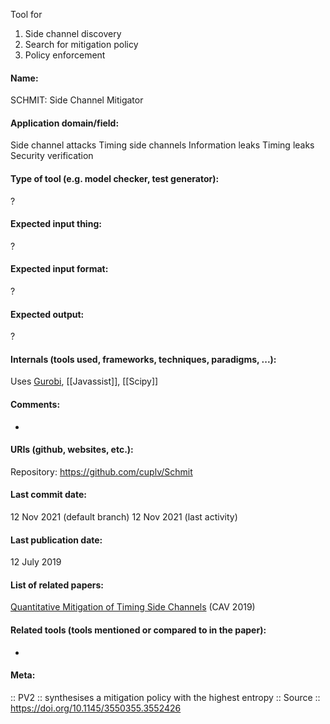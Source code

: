 Tool for 
1. Side channel discovery
2. Search for mitigation policy
3. Policy enforcement

#### Name:
SCHMIT: Side Channel Mitigator

#### Application domain/field:
Side channel attacks
Timing side channels
Information leaks
Timing leaks
Security verification

#### Type of tool (e.g. model checker, test generator):
?

#### Expected input thing:
?

#### Expected input format:
?

#### Expected output:
?

#### Internals (tools used, frameworks, techniques, paradigms, ...):
Uses [Gurobi](Solvers/Gurobi.md), [[Javassist]], [[Scipy]]

#### Comments:
-

#### URIs (github, websites, etc.):
Repository: https://github.com/cuplv/Schmit

#### Last commit date:
12 Nov 2021 (default branch)
12 Nov 2021 (last activity)

#### Last publication date:
12 July 2019

#### List of related papers:
[Quantitative Mitigation of Timing Side Channels](https://doi.org/10.1007/978-3-030-25540-4_8) (CAV 2019)

#### Related tools (tools mentioned or compared to in the paper):
-

#### Meta:
:: PV2 :: synthesises a mitigation policy with the highest entropy
:: Source :: https://doi.org/10.1145/3550355.3552426
